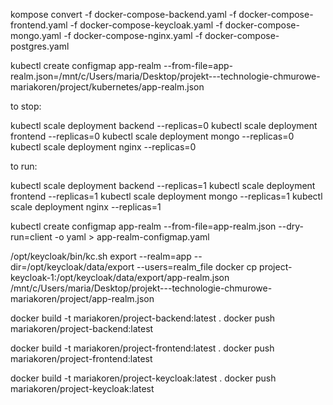 kompose convert -f docker-compose-backend.yaml -f docker-compose-frontend.yaml -f docker-compose-keycloak.yaml -f docker-compose-mongo.yaml -f docker-compose-nginx.yaml -f docker-compose-postgres.yaml

kubectl create configmap app-realm --from-file=app-realm.json=/mnt/c/Users/maria/Desktop/projekt---technologie-chmurowe-mariakoren/project/kubernetes/app-realm.json


to stop:

kubectl scale deployment backend --replicas=0
kubectl scale deployment frontend --replicas=0
kubectl scale deployment mongo --replicas=0
kubectl scale deployment nginx --replicas=0


to run:

kubectl scale deployment backend --replicas=1
kubectl scale deployment frontend --replicas=1
kubectl scale deployment mongo --replicas=1
kubectl scale deployment nginx --replicas=1


kubectl create configmap app-realm --from-file=app-realm.json --dry-run=client -o yaml > app-realm-configmap.yaml

/opt/keycloak/bin/kc.sh export --realm=app --dir=/opt/keycloak/data/export --users=realm_file
docker cp project-keycloak-1:/opt/keycloak/data/export/app-realm.json /mnt/c/Users/maria/Desktop/projekt---technologie-chmurowe-mariakoren/project/app-realm.json


docker build -t mariakoren/project-backend:latest .
docker push mariakoren/project-backend:latest

docker build -t mariakoren/project-frontend:latest .
docker push mariakoren/project-frontend:latest

docker build -t mariakoren/project-keycloak:latest .
docker push mariakoren/project-keycloak:latest
